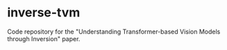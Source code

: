 # inverse-tvm
Code repository for the "Understanding Transformer-based Vision Models through Inversion" paper.
